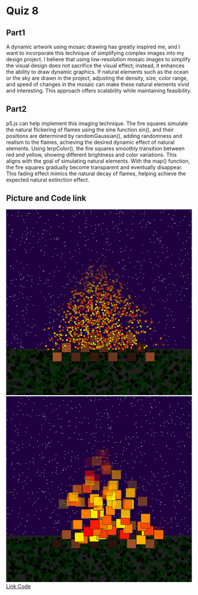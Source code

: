 # Quiz 8
## Part1
A dynamic artwork using mosaic drawing has greatly inspired me, and I want to incorporate this technique of simplifying complex images into my design project. I believe that using low-resolution mosaic images to simplify the visual design does not sacrifice the visual effect; instead, it enhances the ability to draw dynamic graphics. If natural elements such as the ocean or the sky are drawn in the project, adjusting the density, size, color range, and speed of changes in the mosaic can make these natural elements vivid and interesting. This approach offers scalability while maintaining feasibility.
## Part2
p5.js can help implement this imaging technique. The fire squares simulate the natural flickering of flames using the sine function sin(), and their positions are determined by randomGaussian(), adding randomness and realism to the flames, achieving the desired dynamic effect of natural elements. Using lerpColor(), the fire squares smoothly transition between red and yellow, showing different brightness and color variations. This aligns with the goal of simulating natural elements. With the map() function, the fire squares gradually become transparent and eventually disappear. This fading effect mimics the natural decay of flames, helping achieve the expected natural extinction effect.
## Picture and Code link
![image](readmeImages/Picture1.png)
![image](readmeImages/Picture2.png)
[Link Code](https://happycoding.io/tutorials/p5js/creating-classes/campfire)